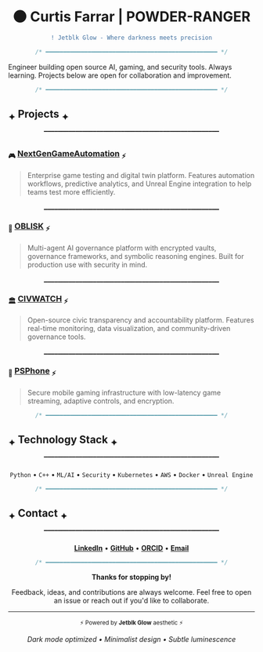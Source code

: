 <div align="center">

# 🌑 Curtis Farrar | POWDER-RANGER

```diff
! Jetblk Glow - Where darkness meets precision
```

</div>

<div align="center">

```css
/* ━━━━━━━━━━━━━━━━━━━━━━━━━━━━━━━━━━━━━━━━━━━━━━━━━ */
```

</div>

Engineer building open source AI, gaming, and security tools. Always learning. Projects below are open for collaboration and improvement.

<div align="center">

```css
/* ━━━━━━━━━━━━━━━━━━━━━━━━━━━━━━━━━━━━━━━━━━━━━━━━━ */
```

</div>

## <sub>✦</sub> Projects <sub>✦</sub>

<div align="center">

```
▔▔▔▔▔▔▔▔▔▔▔▔▔▔▔▔▔▔▔▔▔▔▔▔▔▔▔▔▔▔▔▔▔▔▔▔▔▔▔▔▔▔▔▔▔▔▔▔▔▔
```

</div>

### <sub>🎮</sub> [NextGenGameAutomation](https://github.com/POWDER-RANGER/NextGenGameAutomation) <sub>⚡</sub>

> Enterprise game testing and digital twin platform. Features automation workflows, predictive analytics, and Unreal Engine integration to help teams test more efficiently.

<div align="center">

```
▁▁▁▁▁▁▁▁▁▁▁▁▁▁▁▁▁▁▁▁▁▁▁▁▁▁▁▁▁▁▁▁▁▁▁▁▁▁▁▁▁▁▁▁▁▁▁▁▁▁
```

</div>

### <sub>🤖</sub> [OBLISK](https://github.com/POWDER-RANGER/OBLISK) <sub>⚡</sub>

> Multi-agent AI governance platform with encrypted vaults, governance frameworks, and symbolic reasoning engines. Built for production use with security in mind.

<div align="center">

```
▁▁▁▁▁▁▁▁▁▁▁▁▁▁▁▁▁▁▁▁▁▁▁▁▁▁▁▁▁▁▁▁▁▁▁▁▁▁▁▁▁▁▁▁▁▁▁▁▁▁
```

</div>

### <sub>🏛️</sub> [CIVWATCH](https://github.com/POWDER-RANGER/CIVWATCH) <sub>⚡</sub>

> Open-source civic transparency and accountability platform. Features real-time monitoring, data visualization, and community-driven governance tools.

<div align="center">

```
▁▁▁▁▁▁▁▁▁▁▁▁▁▁▁▁▁▁▁▁▁▁▁▁▁▁▁▁▁▁▁▁▁▁▁▁▁▁▁▁▁▁▁▁▁▁▁▁▁▁
```

</div>

### <sub>📱</sub> [PSPhone](https://github.com/POWDER-RANGER/PSPhone) <sub>⚡</sub>

> Secure mobile gaming infrastructure with low-latency game streaming, adaptive controls, and encryption.

<div align="center">

```css
/* ━━━━━━━━━━━━━━━━━━━━━━━━━━━━━━━━━━━━━━━━━━━━━━━━━ */
```

</div>

## <sub>✦</sub> Technology Stack <sub>✦</sub>

<div align="center">

```
▔▔▔▔▔▔▔▔▔▔▔▔▔▔▔▔▔▔▔▔▔▔▔▔▔▔▔▔▔▔▔▔▔▔▔▔▔▔▔▔▔▔▔▔▔▔▔▔▔▔
```

</div>

<div align="center">

`Python` • `C++` • `ML/AI` • `Security` • `Kubernetes` • `AWS` • `Docker` • `Unreal Engine`

</div>

<div align="center">

```css
/* ━━━━━━━━━━━━━━━━━━━━━━━━━━━━━━━━━━━━━━━━━━━━━━━━━ */
```

</div>

## <sub>✦</sub> Contact <sub>✦</sub>

<div align="center">

```
▔▔▔▔▔▔▔▔▔▔▔▔▔▔▔▔▔▔▔▔▔▔▔▔▔▔▔▔▔▔▔▔▔▔▔▔▔▔▔▔▔▔▔▔▔▔▔▔▔▔
```

</div>

<div align="center">

[**LinkedIn**](https://www.linkedin.com/in/curtis-farrar) • [**GitHub**](https://github.com/POWDER-RANGER) • [**ORCID**](https://orcid.org/0009-0008-9273-2458) • [**Email**](mailto:curtiscf2006@gmail.com)

</div>

<div align="center">

```css
/* ━━━━━━━━━━━━━━━━━━━━━━━━━━━━━━━━━━━━━━━━━━━━━━━━━ */
```

</div>

<div align="center">

**Thanks for stopping by!**

Feedback, ideas, and contributions are always welcome. Feel free to open an issue or reach out if you'd like to collaborate.

</div>

---

<div align="center">

<sub>⚡ Powered by **Jetblk Glow** aesthetic ⚡</sub>

*Dark mode optimized • Minimalist design • Subtle luminescence*

</div>
